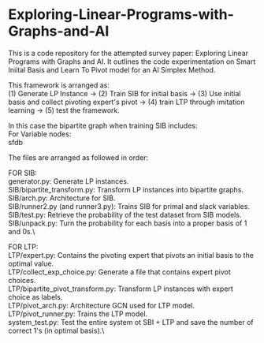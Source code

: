 # Exploring-Linear-Programs-with-Graphs-and-AI
This is a code repository for the attempted survey paper:  Exploring Linear Programs with Graphs and AI. It outlines the code experimentation on Smart Iniital Basis and Learn To Pivot model for an AI Simplex Method.

This framework is arranged as: \
(1) Generate LP Instance -> (2) Train SIB for initial basis -> (3) Use initial basis and collect pivoting expert's pivot -> (4) train LTP through imitation learning -> (5) test the framework. 

In this case the bipartite graph when training SIB includes: \
  For Variable nodes: \
    sfdb

The files are arranged as followed in order:

FOR SIB:\
generator.py: Generate LP instances.\
SIB/bipartite_transform.py: Transform LP instances into bipartite graphs.\
SIB/arch.py: Architecture for SIB.\
SIB/runner2.py (and runner3.py): Trains SIB for primal and slack variables.\
SIB/test.py: Retrieve the probability of the test dataset from SIB models. \
SIB/unpack.py: Turn the probability for each basis into a proper basis of 1 and 0s.\

FOR LTP:\
LTP/expert.py: Contains the pivoting expert that pivots an initial basis to the optimal value.\
LTP/collect_exp_choice.py: Generate a file that contains expert pivot choices.\
LTP/bipartite_pivot_transform.py: Transform LP instances with expert choice as labels.\
LTP/pivot_arch.py: Architecture GCN used for LTP model.\
LTP/pivot_runner.py: Trains the LTP model.\
system_test.py: Test the entire system ot SBI + LTP and save the number of correct 1's (in optimal basis).\
